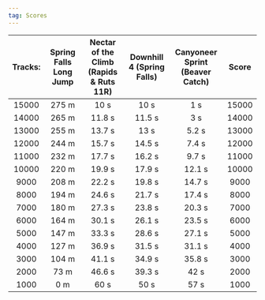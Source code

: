 ```yaml
---
tag: Scores
---
```

Tracks: | Spring Falls Long Jump | Nectar of the Climb (Rapids & Ruts 11R) | Downhill 4 (Spring Falls) | Canyoneer Sprint (Beaver Catch) | Score  
:--: | :--: | :--: | :--: | :--:  | :--:   
15000 | 275 m | 10 s | 10 s | 1 s | 15000  
14000 | 265 m | 11.8 s | 11.5 s | 3 s | 14000  
13000 | 255 m | 13.7 s | 13 s | 5.2 s | 13000  
12000 | 244 m | 15.7 s | 14.5 s | 7.4 s | 12000  
11000 | 232 m | 17.7 s | 16.2 s | 9.7 s | 11000  
10000 | 220 m | 19.9 s | 17.9 s | 12.1 s | 10000  
9000 | 208 m | 22.2 s | 19.8 s | 14.7 s | 9000  
8000 | 194 m | 24.6 s | 21.7 s | 17.4 s | 8000  
7000 | 180 m | 27.3 s | 23.8 s | 20.3 s | 7000  
6000 | 164 m | 30.1 s | 26.1 s | 23.5 s | 6000  
5000 | 147 m | 33.3 s | 28.6 s | 27.1 s | 5000  
4000 | 127 m | 36.9 s | 31.5 s | 31.1 s | 4000  
3000 | 104 m | 41.1 s | 34.9 s | 35.8 s | 3000  
2000 | 73 m | 46.6 s | 39.3 s | 42 s | 2000  
1000 | 0 m | 60 s | 50 s | 57 s | 1000  

